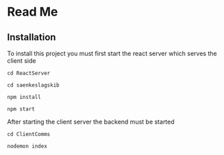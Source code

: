 # Read Me

## Installation

To install this project you must first start the react server which serves the client side

```shell
cd ReactServer 
```

```shell
cd saenkeslagskib 
```

```shell
npm install
```

```shell
npm start
```

After starting the client server the backend must be started

```shell
cd ClientComms
```

```
nodemon index
```
